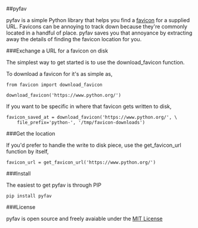 ##pyfav


pyfav is a simple Python library that helps you find a [favicon](http://en.wikipedia.org/wiki/Favicon) for a supplied URL. Favicons can be annoying to track down because they're commonly located in a handful of place. pyfav saves you that annoyance by extracting away the details of finding the favicon location for you.


###Exchange a URL for a favicon on disk


The simplest way to get started is to use the download_favicon function.

To download a favicon for it's as simple as,

````
from favicon import download_favicon

download_favicon('https://www.python.org/')
````

If you want to be specific in where that favicon gets written to disk,

````
favicon_saved_at = download_favicon('https://www.python.org/', \
	file_prefix='python-', '/tmp/favicon-downloads')
````

###Get the location

If you'd prefer to handle the write to disk piece, use the get_favicon_url function by itself,
````
favicon_url = get_favicon_url('https://www.python.org/')
````


###Install

The easiest to get pyfav is through PIP

````
pip install pyfav
````

###License

pyfav is open source and freely avaiable under the [MIT License](http://opensource.org/licenses/MIT)